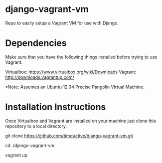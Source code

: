 django-vagrant-vm
=================
Repo to easily setup a Vagrant VM for use with Django.


Dependencies
============
Make sure that you have the following things installed before trying to use Vagrant.

Virtualbox:
https://www.virtualbox.org/wiki/Downloads
Vagrant:
http://downloads.vagrantup.com/

*Note: Assumes an Ubuntu 12.04 Precise Pangolin Virtual Machine.

Installation Instructions
=========================
Once Virtualbox and Vagrant are installed on your machine just clone this repository to a local directory.

git clone https://github.com/timductive/django-vagrant-vm.git

cd ./django-vagrant-vm

vagrant up
